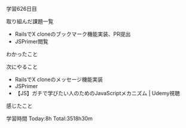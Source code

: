 学習626日目

取り組んだ課題一覧

- RailsでX cloneのブックマーク機能実装、PR提出
- JSPrimer閲覧


わかったこと

次にやること

- RailsでX cloneのメッセージ機能実装
- JSPrimer
- 【JS】ガチで学びたい人のためのJavaScriptメカニズム | Udemy視聴

感じたこと

学習時間 Today:8h Total:3518h30m